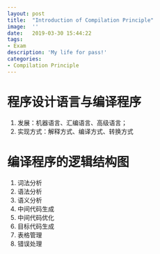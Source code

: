 ```yaml
---
layout:	post
title:	"Introduction of Compilation Principle"
image:	''
date:	2019-03-30 15:44:22
tags:	
- Exam
description: 'My life for pass!'
categories:
- Compilation Principle
---
```


<script type="text/javascript" src="../MathJax/MathJax.js?config=default"></script>

# 程序设计语言与编译程序

1. 发展：机器语言、汇编语言、高级语言；
2. 实现方式：解释方式、编译方式、转换方式

# 编译程序的逻辑结构图

1. 词法分析
2. 语法分析
3. 语义分析
4. 中间代码生成
5. 中间代码优化
6. 目标代码生成
7. 表格管理
8. 错误处理